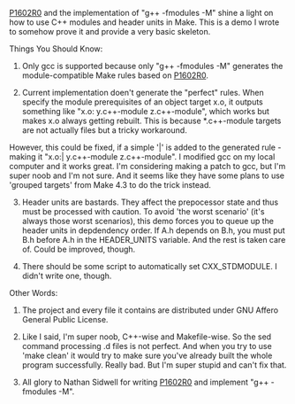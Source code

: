 [P1602R0](https://wg21.link/p1602r0) and the implementation of "g++ -fmodules -M" shine a light on how to use C++ modules and header units in Make. This is a demo I wrote to somehow prove it and provide a very basic skeleton.

Things You Should Know:

1. Only gcc is supported because only "g++ -fmodules -M" generates the module-compatible Make rules based on [P1602R0](https://wg21.link/p1602r0).

2. Current implementation doen't generate the "perfect" rules. When specify the module prerequisites of an object target x.o, it outputs something like "x.o: y.c++-module z.c++-module", which works but makes x.o always getting rebuilt. This is because *.c++-module targets are not actually files but a tricky workaround.

  However, this could be fixed, if a simple '|' is added to the generated rule - making it "x.o:| y.c++-module z.c++-module". I modified gcc on my local computer and it works great. I'm considering making a patch to gcc, but I'm super noob and I'm not sure. And it seems like they have some plans to use 'grouped targets' from Make 4.3 to do the trick instead.

3. Header units are bastards. They affect the prepocessor state and thus must be processed with caution. To avoid 'the worst scenario' (it's always those worst scenarios), this demo forces you to queue up the header units in depdendency order. If A.h depends on B.h, you must put B.h before A.h in the HEADER_UNITS variable. And the rest is taken care of. Could be improved, though.

4. There should be some script to automatically set CXX_STDMODULE. I didn't write one, though.

Other Words:

1. The project and every file it contains are distributed under GNU Affero General Public License.

2. Like I said, I'm super noob, C++-wise and Makefile-wise. So the sed command processing .d files is not perfect. And when you try to use 'make clean' it would try to make sure you've already built the whole program successfully. Really bad. But I'm super stupid and can't fix that.

3. All glory to Nathan Sidwell for writing [P1602R0](https://wg21.link/p1602r0) and implement "g++ -fmodules -M".
